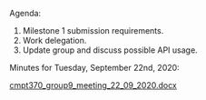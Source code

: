 Agenda:
1.	Milestone 1 submission requirements.
2.	Work delegation.
3.	Update group and discuss possible API usage.

Minutes for Tuesday, September 22nd, 2020:
 
[cmpt370_group9_meeting_22_09_2020.docx](uploads/687c8ae101556808d65159736b0dc4bb/cmpt370_group9_meeting_22_09_2020.docx)
